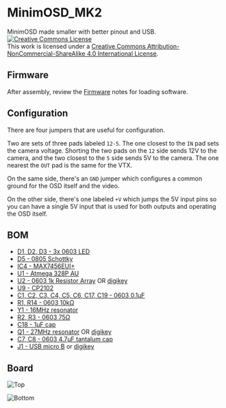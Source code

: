 # MinimOSD_MK2
MinimOSD made smaller with better pinout and USB.
<a rel="license" href="http://creativecommons.org/licenses/by-nc-sa/4.0/"><img alt="Creative Commons License" style="border-width:0" src="https://i.creativecommons.org/l/by-nc-sa/4.0/88x31.png" /></a><br />This work is licensed under a <a rel="license" href="http://creativecommons.org/licenses/by-nc-sa/4.0/">Creative Commons Attribution-NonCommercial-ShareAlike 4.0 International License</a>.

## Firmware

After assembly, review the [Firmware](Firmware.md) notes for loading software.

## Configuration

There are four jumpers that are useful for configuration.

Two are sets of three pads labeled `12-5`.  The one closest to the
`IN` pad sets the camera voltage.  Shorting the two pads on the `12`
side sends 12V to the camera, and the two closest to the `5` side
sends 5V to the camera.  The one nearest the `OUT` pad is the same for
the VTX.

On the same side, there's an `GND` jumper which configures a common
ground for the OSD itself and the video.

On the other side, there's one labeled `+V` which jumps the 5V input
pins so you can have a single 5V input that is used for both outputs
and operating the OSD itself.

## BOM

* [D1, D2, D3 - 3x 0603 LED](http://www.digikey.com/product-detail/en/APT1608SGC/754-1121-1-ND/1747838)
* [D5 - 0805 Schottky](http://www.digikey.com/product-detail/en/SD0805S040S0R5/478-7802-1-ND/3749494)
* [IC4 - MAX7456EUI+](http://www.aliexpress.com/item/5pcs-lot-MAX7456EUI-MAX7456-TSSOP-28-100-NEW-Free-Shipping/32379979937.html)
* [U1 - Atmega 328P AU](http://www.digikey.com/product-detail/en/0/ATMEGA328P-AU-ND)
* [U2 - 0603 1k Resistor Array](http://www.mouser.com/Search/ProductDetail.aspx?R=CRA06S0831K00FTAvirtualkey61300000virtualkey71-CRA06S08031001FR) OR [digikey](http://www.digikey.com/product-detail/en/CRA06S0831K00FTA/CRA6S81.00KACT-ND/2665710)
* [U9 - CP2102](http://www.digikey.com/product-detail/en/0/336-1160-1-ND)
* [C1, C2, C3, C4, C5, C6, C17, C19 - 0603 0.1μF](http://www.digikey.com/product-detail/en/0/490-1532-1-ND/587771)
* [R1, R14 - 0603 10kΩ](http://www.digikey.com/product-detail/en/0/RMCF0603FT10K0CT-ND)
* [Y1 - 16MHz resonator](http://www.digikey.com/product-detail/en/PRQC16.00SR5010X000/478-5420-1-ND/1987419)
* [R2, R3 - 0603 75Ω](http://www.digikey.com/product-detail/en/RMCF0603FT75R0/RMCF0603FT75R0CT-ND/1942961)
* [C18 - 1μF cap](http://www.digikey.com/product-detail/en/0/1276-1946-1-ND)
* [Q1 - 27MHz resonator](http://www.mouser.com/Search/ProductDetail.aspx?R=XRCGB27M000FAN00R0virtualkey64800000virtualkey81-XRCGB27M000FAN0R0) OR [digikey](http://www.digikey.com/product-detail/en/XRCGB27M000FAN00R0/490-12140-1-ND/5403022)
* [C7, C8 - 0603 4.7μF tantalum cap](http://www.digikey.com/product-detail/en/0/478-8644-1-ND/4005804)
* [J1 - USB micro B](http://www.mouser.com/ProductDetail/Molex/47346-0001/?qs=/ha2pyFaduhPJYReNyhO50y8HO7Ogi%252bBiMiNIuS56C8=) or [digikey](http://www.digikey.com/product-detail/en/0473460001/WM17141CT-ND/1782474)

## Board

![Top](http://i.imgur.com/CR3SLzY.png)

![Bottom](http://i.imgur.com/RqJIqJ9.png)
